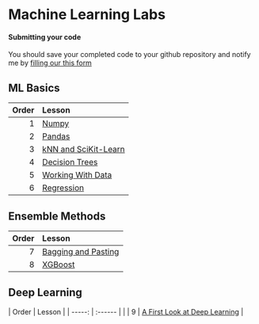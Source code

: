 # Machine Learning Labs

#### Submitting your code

You should save your completed code to your github repository and notify me by [filling our this form](https://forms.gle/U5HYHJdKaR5vDtSM9)

##

## ML Basics

| Order | Lesson                                         |
| ----: | :--------------------------------------------- |
|     1 | [Numpy](numpy.ipynb)                           |
|     2 | [Pandas](pandas.ipynb)                         |
|     3 | [kNN and SciKit-Learn](intro_to_sklearn.ipynb) |
|     4 | [Decision Trees](decision_trees.ipynb)         |
|     5 | [Working With Data](WorkingWithData.ipynb)     |
|     6 | [Regression](regression.ipynb)                 |



## Ensemble Methods

| Order | Lesson                                          |
| ----: | :---------------------------------------------- |
|     7 | [Bagging and Pasting](bagging_n_pasting.ipynb) |
|     8 | [XGBoost](xgboostLab.ipynb)                     |

## Deep Learning

| Order | Lesson |
| -----: | :------ |                                              |
| 9    | [A First Look at Deep Learning](A_first_look_at_deep_learning.ipynb) |

